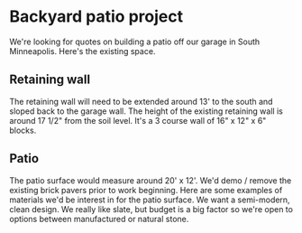 # Backyard patio project
We're looking for quotes on building a patio off our garage in South Minneapolis. Here's the existing space.

## Retaining wall
The retaining wall will need to be extended around 13' to the south and sloped back to the garage wall. The height of the existing retaining wall is around 17 1/2" from the soil level. It's a 3 course wall of 16" x 12" x 6" blocks.

## Patio 
The patio surface would measure around 20' x 12'. We'd demo / remove the existing brick pavers prior to work beginning. Here are some examples of materials we'd be interest in for the patio surface. We want a semi-modern, clean design. We really like slate, but budget is a big factor so we're open to options between manufactured or natural stone.
